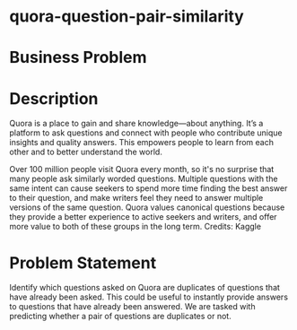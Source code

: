 # quora-question-pair-similarity
# Business Problem
# Description
Quora is a place to gain and share knowledge—about anything. It’s a platform to ask questions and connect with people who contribute unique insights and quality answers. This empowers people to learn from each other and to better understand the world.

Over 100 million people visit Quora every month, so it's no surprise that many people ask similarly worded questions. Multiple questions with the same intent can cause seekers to spend more time finding the best answer to their question, and make writers feel they need to answer multiple versions of the same question. Quora values canonical questions because they provide a better experience to active seekers and writers, and offer more value to both of these groups in the long term.
Credits: Kaggle
# Problem Statement
Identify which questions asked on Quora are duplicates of questions that have already been asked.
This could be useful to instantly provide answers to questions that have already been answered.
We are tasked with predicting whether a pair of questions are duplicates or not.
